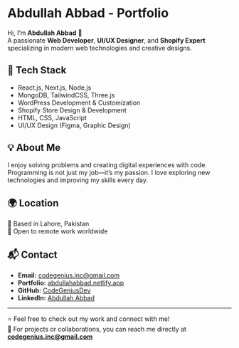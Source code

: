 # Abdullah Abbad - Portfolio  

Hi, I’m **Abdullah Abbad** 👋  
A passionate **Web Developer**, **UI/UX Designer**, and **Shopify Expert** specializing in modern web technologies and creative designs.  

## 🚀 Tech Stack  

- React.js, Next.js, Node.js  
- MongoDB, TailwindCSS, Three.js  
- WordPress Development & Customization  
- Shopify Store Design & Development  
- HTML, CSS, JavaScript  
- UI/UX Design (Figma, Graphic Design)  

## 💡 About Me  

I enjoy solving problems and creating digital experiences with code. Programming is not just my job—it’s my passion. I love exploring new technologies and improving my skills every day.  

## 🌍 Location  

📍 Based in Lahore, Pakistan  
💼 Open to remote work worldwide  

## 📬 Contact  

- **Email:** [codegenius.inc@gmail.com](mailto:codegenius.inc@gmail.com)  
- **Portfolio:** [abdullahabbad.netlify.app](https://abdullahabbad.netlify.app)  
- **GitHub:** [CodeGeniusDev](https://github.com/CodeGeniusDev)  
- **LinkedIn:** [Abdullah Abbad](https://www.linkedin.com/in/abdullah-abbad)  

---

⭐ Feel free to check out my work and connect with me!  
📩 For projects or collaborations, you can reach me directly at [**codegenius.inc@gmail.com**](mailto:codegenius.inc@gmail.com)  
